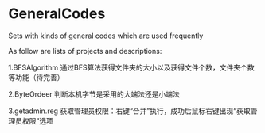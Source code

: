 # GeneralCodes
Sets with kinds of general codes which are used frequently

As follow are lists of projects and descriptions:

1.BFSAlgorithm 通过BFS算法获得文件夹的大小以及获得文件个数，文件夹个数等功能（待完善）

2.ByteOrdeer   判断本机字节是采用的大端法还是小端法

3.getadmin.reg 获取管理员权限：右键“合并”执行，成功后鼠标右键出现“获取管理员权限”选项
